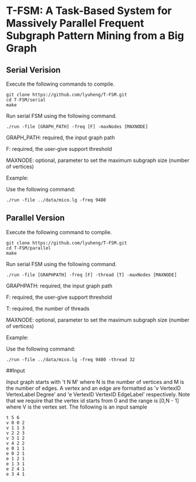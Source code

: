 # T-FSM: A Task-Based System for Massively Parallel Frequent Subgraph Pattern Mining from a Big Graph


## Serial Verision

Execute the following commands to compile.
```
git clone https://github.com/lyuheng/T-FSM.git
cd T-FSM/serial
make
```
Run serial FSM using the following command.
```
./run -file [GRAPH_PATH] -freq [F] -maxNodes [MAXNODE]
```

GRAPH_PATH: required, the input graph path

F: required, the user-give support threshold

MAXNODE: optional, parameter to set the maximum subgraph size (number of vertices)

Example:

Use the following command:
```
./run -file ../data/mico.lg -freq 9480
```

## Parallel Version
Execute the following command to complie.
```
git clone https://github.com/lyuheng/T-FSM.git
cd T-FSM/parallel
make
```

Run serial FSM using the following command.
```
./run -file [GRAPHPATH] -freq [F] -thread [T] -maxNodes [MAXNODE]
```

GRAPHPATH: required, the input graph path

F: required, the user-give support threshold

T: required, the number of threads

MAXNODE: optional, parameter to set the maximum subgraph size (number of vertices)

Example:

Use the following command:
```
./run -file ../data/mico.lg -freq 9480 -thread 32
```

##Input

Input graph starts with 't N M' where N is the number of vertices and M is the number of edges. A vertex and an edge are formatted as 'v VertexID VertexLabel Degree' and 'e VertexID VertexID EdgeLabel' respectively. Note that we require that the vertex id starts from 0 and the range is [0,N - 1] where V is the vertex set. The following is an input sample
```
t 5 6
v 0 0 2
v 1 1 3
v 2 2 3
v 3 1 2
v 4 2 2
e 0 1 1
e 0 2 1
e 1 2 1
e 1 3 1
e 2 4 1
e 3 4 1
```
